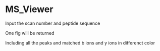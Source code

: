 # MS_Viewer
Input the scan number and peptide sequence

One fig will be returned

Including all the peaks and matched b ions and y ions in differenct color
